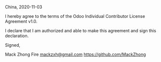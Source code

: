 China, 2020-11-03

I hereby agree to the terms of the Odoo Individual Contributor License
Agreement v1.0.

I declare that I am authorized and able to make this agreement and sign this
declaration.

Signed,

Mack Zhong Fire mackzxh@gmail.com https://github.com/MackZhong

